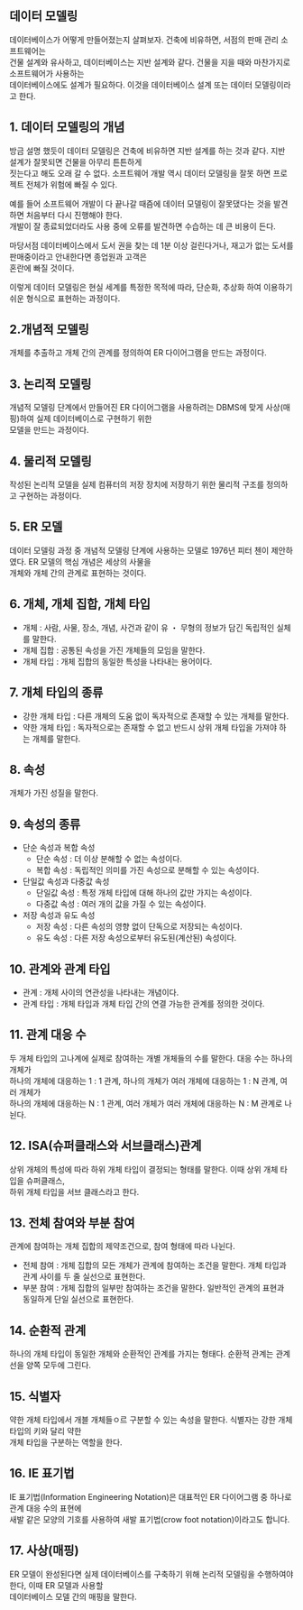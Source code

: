 ## 데이터 모델링
데이터베이스가 어떻게 만들어졌는지 살펴보자. 건축에 비유하면, 서점의 판매 관리 소프트웨어는  
건물 설계와 유사하고, 데이터베이스는 지반 설계와 같다. 건물을 지을 때와 마찬가지로 소프트웨어가 사용하는  
데이터베이스에도 설계가 필요하다. 이것을 데이터베이스 설계 또는 데이터 모델링이라고 한다.

## 1. 데이터 모델링의 개념
방금 설명 했듯이 데이터 모델링은 건축에 비유하면 지반 설계를 하는 것과 같다. 지반 설계가 잘못되면 건물을 아무리 튼튼하게  
짓는다고 해도 오래 갈 수 없다. 소프트웨어 개발 역시 데이터 모델링을 잘못 하면 프로젝트 전체가 위험에 빠질 수 있다.

예를 들어 소프트웨어 개발이 다 끝나갈 때즘에 데이터 모델링이 잘못댔다는 것을 발견하면 처음부터 다시 진행해야 한다.  
개발이 잘 종료되었더라도 사용 중에 오류를 발견하면 수습하는 데 큰 비용이 든다.

마당서점 데이터베이스에서 도서 권을 찾는 데 1분 이상 걸린다거나, 재고가 없는 도서를 판매중이라고 안내한다면 종업원과 고객은  
혼란에 빠질 것이다.

이렇게 데이터 모델링은 현실 세계를 특정한 목적에 따라, 단순화, 추상화 하여 이용하기 쉬운 형식으로 표현하는 과정이다.

## 2.개념적 모델링
개체를 추출하고 개체 간의 관계를 정의하여 ER 다이어그램을 만드는 과정이다.

## 3. 논리적 모델링
개념적 모델링 단계에서 만들어진 ER 다이어그램을 사용하려는 DBMS에 맞게 사상(매핑)하여 실제 데이터베이스로 구현하기 위한  
모델을 만드는 과정이다.

## 4. 물리적 모델링
작성된 논리적 모델을 실제 컴퓨터의 저장 장치에 저장하기 위한 물리적 구조를 정의하고 구현하는 과정이다.

## 5. ER 모델
데이터 모델링 과정 중 개념적 모델링 단계에 사용하는 모델로 1976년 피터 첸이 제안하였다. ER 모델의 핵심 개념은 세상의 사물을  
개체와 개체 간의 관계로 표현하는 것이다.

## 6. 개체, 개체 집합, 개체 타입
- 개체 : 사람, 사물, 장소, 개념, 사건과 같이 유 ・ 무형의 정보가 담긴 독립적인 실체를 말한다.
- 개체 집합 : 공통된 속성을 가진 개체들의 모임을 말한다.
- 개체 타입 : 개체 집합의 동일한 특성을 나타내는 용어이다.

## 7. 개체 타입의 종류
- 강한 개체 타입 : 다른 개체의 도움 없이 독자적으로 존재할 수 있는 개체를 말한다.
- 약한 개체 타입 : 독자적으로는 존재할 수 없고 반드시 상위 개체 타입을 가져야 하는 개체를 말한다.

## 8. 속성
개체가 가진 성질을 말한다.

## 9. 속성의 종류
- 단순 속성과 복합 속성
    - 단순 속성 : 더 이상 분해할 수 없는 속성이다.
    - 복합 속성 : 독립적인 의미를 가진 속성으로 분해할 수 있는 속성이다.
- 단일값 속성과 다중값 속성
    - 단일값 속성 : 특정 개체 타입에 대해 하나의 값만 가지는 속성이다.
    - 다중값 속성 : 여러 개의 값을 가질 수 있는 속성이다.
- 저장 속성과 유도 속성
    - 저장 속성 : 다른 속성의 영향 없이 단독으로 저장되는 속성이다.
    - 유도 속성 : 다른 저장 속성으로부터 유도된(계산된) 속성이다.

## 10. 관계와 관계 타입
- 관계 : 개체 사이의 연관성을 나타내는 개념이다.
- 관계 타입 : 개체 타입과 개체 타입 간의 연결 가능한 관계를 정의한 것이다.

## 11. 관계 대응 수
두 개체 타입의 고나계에 실제로 참여하는 개별 개체들의 수를 말한다. 대응 수는 하나의 개체가  
하나의 개체에 대응하는 1 : 1 관계, 하나의 개체가 여러 개체에 대응하는 1 : N 관계, 여러 개체가  
하나의 개체에 대응하는 N : 1 관계, 여러 개체가 여러 개체에 대응하는 N : M 관계로 나뉜다.

## 12. ISA(슈퍼클래스와 서브클래스)관계
상위 개체의 특성에 따라 하위 개체 타입이 결정되는 형태를 말한다. 이때 상위 개체 타입을 슈퍼클래스,  
하위 개체 타입을 서브 클래스라고 한다.

## 13. 전체 참여와 부분 참여
관계에 참여하는 개체 집합의 제약조건으로, 참여 형태에 따라 나뉜다.
- 전체 참여 : 개체 집합의 모든 개체가 관계에 참여하는 조건을 말한다. 개체 타입과 관계 사이를 두 줄 실선으로 표현한다.
- 부분 참여 : 개체 집합의 일부만 참여하는 조건을 말한다. 일반적인 관계의 표현과 동일하게 단일 실선으로 표현한다.

## 14. 순환적 관계
하나의 개체 타입이 동일한 개체와 순환적인 관계를 가지는 형태다. 순환적 관계는 관계선을 양쪽 모두에 그린다.

## 15. 식별자
약한 개체 타입에서 개블 개체들ㅇ르 구분할 수 있는 속성을 말한다. 식별자는 강한 개체 타입의 키와 달리 약한  
개체 타입을 구분하는 역할을 한다.

## 16. IE 표기법
IE 표기법(Information Engineering Notation)은 대표적인 ER 다이어그램 중 하나로 관계 대응 수의 표현에  
새발 같은 모양의 기호를 사용하여 새발 표기법(crow foot notation)이라고도 합니다.

## 17. 사상(매핑)
ER 모델이 완성된다면 실제 데이터베이스를 구축하기 위해 논리적 모델링을 수행하여야 한다, 이때 ER 모델과 사용할  
데이터베이스 모델 간의 매핑을 말한다.
